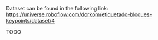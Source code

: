 Dataset can be found in the following link:
https://universe.roboflow.com/dorkom/etiquetado-bloques-keypoints/dataset/4

TODO
